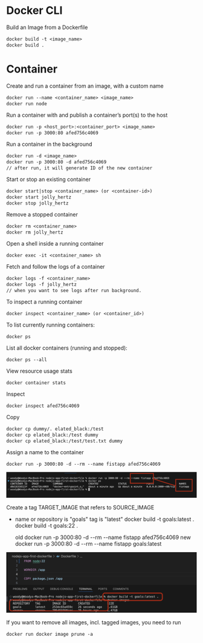 # Docker CLI

Build an Image from a Dockerfile

    docker build -t <image_name>
    docker build .



# Container

Create and run a container from an image, with a custom name

    docker run --name <container_name> <image_name>
    docker run node

Run a container with and publish a container’s port(s) to the host

    docker run -p <host_port>:<container_port> <image_name>
    docker run -p 3000:80 afed756c4069


Run a container in the background

    docker run -d <image_name> 
    docker run -p 3000:80 -d afed756c4069
    // after run, it will generate ID of the new container


Start or stop an existing container

    docker start|stop <container_name> (or <container-id>)
    docker start jolly_hertz
    docker stop jolly_hertz

Remove a stopped container

    docker rm <container_name>
    docker rm jolly_hertz

Open a shell inside a running container

    docker exec -it <container_name> sh

Fetch and follow the logs of a container

    docker logs -f <container_name>
    docker logs -f jolly_hertz
    // when you want to see logs after run background.

To inspect a running container

    docker inspect <container_name> (or <container_id>)

To list currently running containers:

    docker ps

List all docker containers (running and stopped):

    docker ps --all

View resource usage stats

    docker container stats

Inspect

    docker inspect afed756c4069

Copy 

    docker cp dummy/. elated_black:/test
    docker cp elated_black:/test dummy
    docker cp elated_black:/test/test.txt dummy


Assign a name to the container

    docker run -p 3000:80 -d --rm --name fistapp afed756c4069
    
![assign_name_to_the_container.png](assets/images/assign_name_to_the_container.png)



Create a tag TARGET_IMAGE that refers to SOURCE_IMAGE
- name or repository is "goals" tag is "latest"
    docker build -t goals:latest .
    docker build -t goals:22 .

    old docker run -p 3000:80 -d --rm --name fistapp afed756c4069
    new docker run -p 3000:80 -d --rm --name fistapp goals:latest
    
![tag_refers_to_image.png](assets/images/tag_refers_to_image.png)


If you want to remove all images, incl. tagged images, you need to run

    docker run docker image prune -a
    
